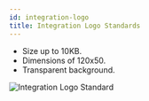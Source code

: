 ```yaml
---
id: integration-logo
title: Integration Logo Standards
---
```


- Size up to 10KB.
- Dimensions of 120x50.
- Transparent background.

![Integration Logo Standard](/doc_imgs/integrations/logo-standard.png)
